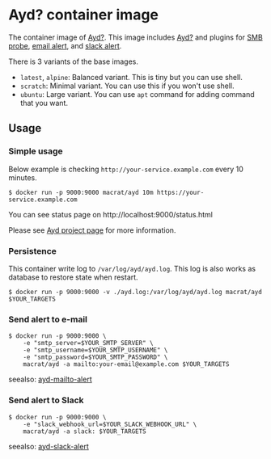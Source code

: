 Ayd? container image
====================

The container image of [Ayd?](https://github.com/macrat/ayd).
This image includes [Ayd?](https://github.com/macrat/ayd) and plugins for [SMB probe](https://github.com/macrat/ayd-smb-probe), [email alert](https://github.com/macrat/ayd-mailto-alert), and [slack alert](https://github.com/macrat/ayd-slack-alert).

There is 3 variants of the base images.

- `latest`, `alpine`: Balanced variant. This is tiny but you can use shell.
- `scratch`: Minimal variant. You can use this if you won't use shell.
- `ubuntu`: Large variant. You can use `apt` command for adding command that you want.


## Usage

### Simple usage

Below example is checking `http://your-service.example.com` every 10 minutes.

``` shell
$ docker run -p 9000:9000 macrat/ayd 10m https://your-service.example.com
```

You can see status page on http://localhost:9000/status.html

Please see [Ayd project page](https://github.com/macrat/ayd) for more information.

### Persistence

This container write log to `/var/log/ayd/ayd.log`.
This log is also works as database to restore state when restart.

``` shell
$ docker run -p 9000:9000 -v ./ayd.log:/var/log/ayd/ayd.log macrat/ayd $YOUR_TARGETS
```

### Send alert to e-mail

``` shell
$ docker run -p 9000:9000 \
    -e "smtp_server=$YOUR_SMTP_SERVER" \
    -e "smtp_username=$YOUR_SMTP_USERNAME" \
    -e "smtp_password=$YOUR_SMTP_PASSWORD" \
    macrat/ayd -a mailto:your-email@example.com $YOUR_TARGETS
```

seealso: [ayd-mailto-alert](https://github.com/macrat/ayd-mailto-alert)

### Send alert to Slack

``` shell
$ docker run -p 9000:9000 \
    -e "slack_webhook_url=$YOUR_SLACK_WEBHOOK_URL" \
    macrat/ayd -a slack: $YOUR_TARGETS
```

seealso: [ayd-slack-alert](https://github.com/macrat/ayd-slack-alert)
